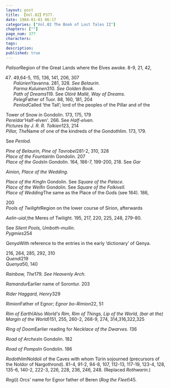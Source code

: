 ```yaml
---
layout: post
title: 【Vol.02】P377.
date: 1984-01-01 06:17
categories: ["Vol.02 The Book of Lost Tales II"]
chapters: [""]
page_num: 377
characters: 
tags: 
description: 
published: true
---
```


<p style="text-indent: 0;">
<I>Palisor</I>Region of the Great Lands where the Elves awoke. 8-9, 21, 42,
</p>

47. 49,64-5, 115, 136, 141, 206, 307<BR><I>Palúrien</I>Yavanna. 281, 328. <I>See Belaurin.<BR>Parma Kuluinen</I>310. <I>See Golden Book.<BR>Path of Dreams</I>119. See <I>Olórë Mallë, Way of Dreams.<BR>Peleg</I>Father of Tuor. 88, 160, 181, 204<BR><I>Penlod</I>Called ‘the Tall’; lord of the peoples of the Pillar and of the

Tower of Snow in Gondolin. 173, 175, 179<BR><I>Pereldar</I>'Half-elven'. 266. See <I>Half-elven.<BR>Pictures by J. R. R. Tolkien</I>123, 214<BR><I>Pillar, The</I>Name of one of the kindreds of the Gondothlim. 173, 179.

See <I>Penlod</I>.

<I>Pine of Belaurin, Pine of Tavrobel</I>281-2, 310, 328<BR><I>Place of the Fountain</I>In Gondolin. 207<BR><I>Place of the Gods</I>In Gondolin. 164, 186-7, 199-200, 218. See <I>Gar</I>

<I>Ainion, Place of the Wedding</I>.

<I>Place of the King</I>In Gondolin. See <I>Square of the Palace.<BR>Place of the Well</I>In Gondolin. See <I>Square of the Folkivell.<BR>Place of Wedding</I>The same as the Place of the Gods (see 164). 186,

200<BR><I>Pools of Twilight</I>Region on the lower course of Sirion, afterwards

<I>Aelin-uial</I>,the Meres of Twilight. 195, 217, 220, 225, 248, 279-80.

See <I>Silent Pools, Umboth-muilin.<BR>Pygmies</I>254

<I>Qenya</I>With reference to the entries in the early ‘dictionary’ of Qenya.

216, 264, 285, 292, 310<BR><I>Quendi</I>219<BR><I>Quenya</I>50, 140

<I>Rainbow, The</I>179. <I>See Heavenly Arch</I>.

<I>Ramandur</I>Earlier name of Sorontur. 203

<I>Rider Haggard, Henry</I>329

<I>Rimion</I>Father of Egnor; <I>Egnor bo-Rimion</I>22, 51

<I>Rim of Earth</I>(Also <I>World's Rim, Rim of Things, Lip of the World, (bar at the) Margin of the World</I>)151, 255, 260-2, 268-9, 274, 314,316,322,325

<I>Ring of Doom</I>Earlier reading for <I>Necklace of the Dwarves. 1</I>36

<I>Road of Arches</I>In Gondolin. 182

<I>Road of Pomps</I>In Gondolin. 186

<I>Rodothlim</I>Noldoli of the Caves with whom Túrin sojourned (precursors of the Noldor of Nargothrond). 81-4, 91-2, 94-8, 107, 112-13, 117-19, 123-4, 128, 135-6, 140-2, 222-3, 226, 228, 236, 246, 248. (Replaced <I>Rothwarin</I>.)

<I>Rog</I>(i) Orcs' name for Egnor father of Beren (<I>Rog the Fleet</I>)45.

